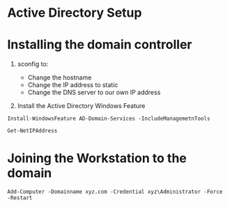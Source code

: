 # Active Directory Setup


# Installing the domain controller

1. sconfig to:
    - Change the hostname
    - Change the IP address to static
    - Change the DNS server to our own IP address

2. Install the Active Directory Windows Feature

```shell
Install-WindowsFeature AD-Domain-Services -IncludeManagemetnTools
```

```
Get-NetIPAddress
```

# Joining the Workstation to the domain

```
Add-Computer -Domainname xyz.com -Credential xyz\Administrator -Force -Restart
```

